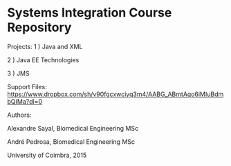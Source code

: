 # Systems Integration Course Repository

Projects:
1 ) Java and XML

2 ) Java EE Technologies

3 ) JMS

Support Files:
https://www.dropbox.com/sh/v90fgcxwciyq3m4/AABG_ABmtAqo6iMIuBdmbQIMa?dl=0

Authors:

Alexandre Sayal, Biomedical Engineering MSc

André Pedrosa, Biomedical Engineering MSc


University of Coimbra, 2015

